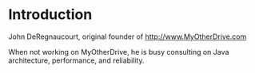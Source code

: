 # Introduction #

John DeRegnaucourt, original founder of http://www.MyOtherDrive.com

When not working on MyOtherDrive, he is busy consulting on Java architecture, performance, and reliability.